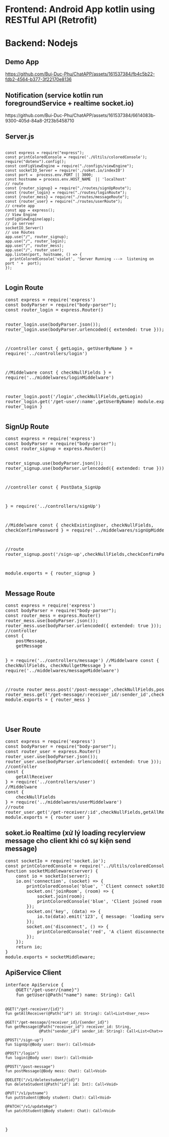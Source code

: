 
 <h1>Frontend: Android App kotlin using RESTful API (Retrofit)</h1>
 
 <h1>Backend: Nodejs</h1>

 <h2>Demo App</h2>

 https://github.com/Bui-Duc-Phu/ChatAPP/assets/161537384/fb4c5b22-fdb2-4564-b377-3f22170e8136
 <h2>Notification (service kotlin run foregroundService + realtime socket.io)</h2>
 https://github.com/Bui-Duc-Phu/ChatAPP/assets/161537384/6614083b-9300-405d-84a8-2f23b5458710

 <h2>Server.js</h2>
<pre><code>
const express = require("express");
const printColoredConsole = require('./Ultils/coloredConsole');
require("dotenv").config();
const conFigViewEngine = require("./configs/viewEngine");
const socketIO_Server = require('./soket.io/indexIO')
const port =  process.env.PORT || 3000;
const hostname = process.env.HOST_NAME  || 'localhost'
// route
const {router_signup} = require("./routes/signUpRoute");
const {router_login} = require("./routes/loginRoute");
const {router_mess} = require("./routes/messageRoute");
const {router_user} = require("./routes/userRoute");
// create app
const app = express();
// View Engine
conFigViewEngine(app);
// io serrver
socketIO_Server()
// use Routes
app.use("/", router_signup);
app.use("/", router_login);
app.use("/", router_mess);
app.use("/", router_user);
app.listen(port, hostname, () => {
  printColoredConsole('violet', 'Server Running --->  listening on port ' +  port);
});
 </code></pre>






 <h2>Login Route</h2>
</code><pre>
const express = require('express')
const bodyParser = require("body-parser");
const router_login = express.Router()

router_login.use(bodyParser.json());
router_login.use(bodyParser.urlencoded({ extended: true }));

//controller
const {
    getLogin,
    getUserByName
} = require('../controllers/login')

//Middelware
const {
    checkNullFields
} = require('../middelwares/loginMiddelware')

router_login.post('/login',checkNullFields,getLogin)
router_login.get('/get-user/:name',getUserByName)
module.exports = { router_login }
</code></pre>



 <h2>SignUp Route</h2>
</code><pre>
const express = require('express')
const bodyParser = require("body-parser");
const router_signup = express.Router()

router_signup.use(bodyParser.json());
router_signup.use(bodyParser.urlencoded({ extended: true }));

//controller
const {
    PostData_SignUp

} = require('../controllers/signUp')

//Middelware
const {
    checkExistingUser,
    checkNullFields,
    checkConfirmPassword
} = require('../middelwares/signUpMiddelware')

//route
router_signup.post('/sign-up',checkNullFields,checkConfirmPassword,checkExistingUser,PostData_SignUp)

module.exports = { router_signup }
</code></pre>




 <h2>Message Route</h2>
</code><pre>
const express = require('express')
const bodyParser = require("body-parser");
const router_mess = express.Router()
router_mess.use(bodyParser.json());
router_mess.use(bodyParser.urlencoded({ extended: true }));
//controller
const {
    postMessage,
    getMessage

} = require('../controllers/message')
//Middelware
const {
    checkNullFields,
    checkNullgetMessage
} = require('../middelwares/messageMiddelware')

//route
router_mess.post('/post-message',checkNullFields,postMessage)
router_mess.get('/get-message/:receiver_id/:sender_id',checkNullgetMessage,getMessage);
module.exports = { router_mess }

</code></pre>



 <h2>User Route</h2>
</code><pre>
const express = require('express')
const bodyParser = require("body-parser");
const router_user = express.Router()
router_user.use(bodyParser.json());
router_user.use(bodyParser.urlencoded({ extended: true }));
//controller
const {
    getAllReceiver
} = require('../controllers/user')
//Middelware
const {
    checkNullFields
} = require('../middelwares/userMiddelware')
//route
router_user.get('/get-receiver/:id',checkNullFields,getAllReceiver)
module.exports = { router_user }
</code></pre>





 <h2>soket.io Realtime (xử lý loading recylerview message cho client khi có sự kiện send message)</h2>
</code><pre>
const socketIo = require('socket.io');
const printColoredConsole = require('../Ultils/coloredConsole');
function socketMiddleware(server) {
    const io = socketIo(server);
    io.on('connection', (socket) => {
        printColoredConsole('blue', '`Client connect soketIO SERVER ');
        socket.on('joinRoom', (room) => {
            socket.join(room); 
            printColoredConsole('blue', 'Client joined room ' +  room);
        });
        socket.on('key', (data) => {
            io.to(data).emit('123', { message: 'loading server' });
        });
        socket.on('disconnect', () => {
            printColoredConsole('red', 'A client disconnected ');
        });
    });
    return io;
}
module.exports = socketMiddleware;
</code></pre>


 <h2>ApiService Client</h2>
 </code><pre>
interface ApiService {
    @GET("/get-user/{name}")
    fun getUser(@Path("name") name: String): Call<User_res>
    
    @GET("/get-receiver/{id}")
    fun getAllReceiver(@Path("id") id: String): Call<List<User_res>>

    @GET("/get-message/{receiver_id}/{sender_id}")
    fun getMessage(@Path("receiver_id") receiver_id: String,
                   @Path("sender_id") sender_id: String): Call<List<Chat>>
    
    @POST("/sign-up")
    fun SignUp(@Body user: User): Call<Void>

    @POST("/login")
    fun login(@Body user: User): Call<Void>

    @POST("/post-message")
    fun postMessage(@Body mess: Chat): Call<Void>
    
    @DELETE("/v1/deletestudent/{id}")
    fun deleteStudent(@Path("id") id: Int): Call<Void>

    @PUT("/v1/putname")
    fun putStudent(@Body student: Chat): Call<Void>

    @PATCH("/v1/updateAge")
    fun patchStudent(@Body student: Chat): Call<Void>
}
</code></pre>


